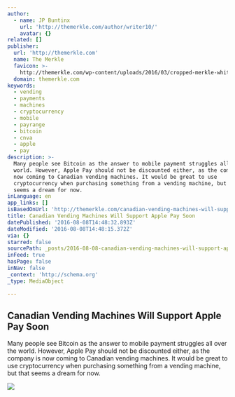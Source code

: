 ```yaml
---
author:
  - name: JP Buntinx
    url: 'http://themerkle.com/author/writer10/'
    avatar: {}
related: []
publisher:
  url: 'http://themerkle.com'
  name: The Merkle
  favicon: >-
    http://themerkle.com/wp-content/uploads/2016/03/cropped-merkle-white-1-192x192.png
  domain: themerkle.com
keywords:
  - vending
  - payments
  - machines
  - cryptocurrency
  - mobile
  - payrange
  - bitcoin
  - cnva
  - apple
  - pay
description: >-
  Many people see Bitcoin as the answer to mobile payment struggles all over the
  world. However, Apple Pay should not be discounted either, as the company is
  now coming to Canadian vending machines. It would be great to use
  cryptocurrency when purchasing something from a vending machine, but that
  seems a dream for now.
inLanguage: en
app_links: []
isBasedOnUrl: 'http://themerkle.com/canadian-vending-machines-will-support-apple-pay-soon/'
title: Canadian Vending Machines Will Support Apple Pay Soon
datePublished: '2016-08-08T14:48:32.893Z'
dateModified: '2016-08-08T14:48:15.372Z'
via: {}
starred: false
sourcePath: _posts/2016-08-08-canadian-vending-machines-will-support-apple-pay-soon.md
inFeed: true
hasPage: false
inNav: false
_context: 'http://schema.org'
_type: MediaObject

---
```

<article style=""><h1>Canadian Vending Machines Will Support Apple Pay Soon</h1><p>Many people see Bitcoin as the answer to mobile payment struggles all over the world. However, Apple Pay should not be discounted either, as the company is now coming to Canadian vending machines. It would be great to use cryptocurrency when purchasing something from a vending machine, but that seems a dream for now.</p><img src="http://themerkle.com/wp-content/uploads/2016/08/shutterstock_172675634.jpg" /></article>